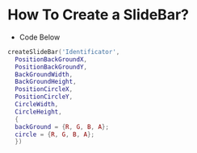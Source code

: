 # How To Create a SlideBar?

* Code Below

```lua
createSlideBar('Identificator', 
  PositionBackGroundX, 
  PositionBackGroundY, 
  BackGroundWidth, 
  BackGroundHeight, 
  PositionCircleX, 
  PositionCircleY, 
  CircleWidth, 
  CircleHeight, 
  {
  backGround = {R, G, B, A}; 
  circle = {R, G, B, A};
  })
```

